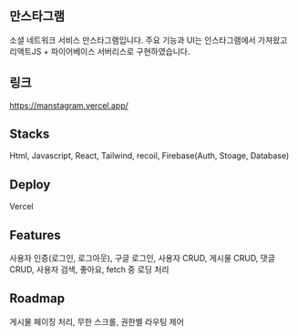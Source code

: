 ## 만스타그램
소셜 네트워크 서비스 만스타그램입니다.
주요 기능과 UI는 인스타그램에서 가져왔고 리액트JS + 파이어베이스 서버리스로 구현하였습니다.

## 링크
https://manstagram.vercel.app/

## Stacks
Html, Javascript, React, Tailwind, recoil, Firebase(Auth, Stoage, Database)

## Deploy
Vercel

## Features
사용자 인증(로그인, 로그아웃), 구글 로그인, 사용자 CRUD, 게시물 CRUD,
댓글 CRUD, 사용자 검색, 좋아요, fetch 중 로딩 처리

## Roadmap
게시물 페이징 처리, 무한 스크롤, 권한별 라우팅 제어
